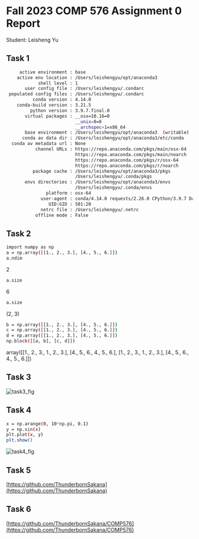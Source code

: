# Fall 2023 COMP 576 Assignment 0 Report
Student: Leisheng Yu

## Task 1
```bash
     active environment : base
    active env location : /Users/leishengyu/opt/anaconda3
            shell level : 1
       user config file : /Users/leishengyu/.condarc
 populated config files : /Users/leishengyu/.condarc
          conda version : 4.14.0
    conda-build version : 3.21.5
         python version : 3.9.7.final.0
       virtual packages : __osx=10.16=0
                          __unix=0=0
                          __archspec=1=x86_64
       base environment : /Users/leishengyu/opt/anaconda3  (writable)
      conda av data dir : /Users/leishengyu/opt/anaconda3/etc/conda
  conda av metadata url : None
           channel URLs : https://repo.anaconda.com/pkgs/main/osx-64
                          https://repo.anaconda.com/pkgs/main/noarch
                          https://repo.anaconda.com/pkgs/r/osx-64
                          https://repo.anaconda.com/pkgs/r/noarch
          package cache : /Users/leishengyu/opt/anaconda3/pkgs
                          /Users/leishengyu/.conda/pkgs
       envs directories : /Users/leishengyu/opt/anaconda3/envs
                          /Users/leishengyu/.conda/envs
               platform : osx-64
             user-agent : conda/4.14.0 requests/2.26.0 CPython/3.9.7 Darwin/22.5.0 OSX/10.16
                UID:GID : 501:20
             netrc file : /Users/leishengyu/.netrc
           offline mode : False
```


## Task 2
```bash
import numpy as np
a = np.array([[1., 2., 3.], [4., 5., 6.]])
a.ndim
```
2
```bash
a.size
```
6
```bash
a.size
```
(2, 3)
```bash
b = np.array([[1., 2., 3.], [4., 5., 6.]])
c = np.array([[1., 2., 3.], [4., 5., 6.]])
d = np.array([[1., 2., 3.], [4., 5., 6.]])
np.block([[a, b], [c, d]])
```
array([[1., 2., 3., 1., 2., 3.],
       [4., 5., 6., 4., 5., 6.],
       [1., 2., 3., 1., 2., 3.],
       [4., 5., 6., 4., 5., 6.]])


## Task 3
![task3_fig](https://github.com/ThunderbornSakana/SHy/assets/84387542/a529b5cd-69c5-436b-a725-59666478be3d)


## Task 4
```bash
x = np.arange(0, 10*np.pi, 0.1)
y = np.sin(x)
plt.plot(x, y)
plt.show()
```
![task4_fig](https://github.com/ThunderbornSakana/SHy/assets/84387542/e0e3816a-3af2-456f-8181-41570646179f)


## Task 5
[https://github.com/ThunderbornSakana](https://github.com/ThunderbornSakana)


## Task 6
[https://github.com/ThunderbornSakana/COMP576](https://github.com/ThunderbornSakana/COMP576)
